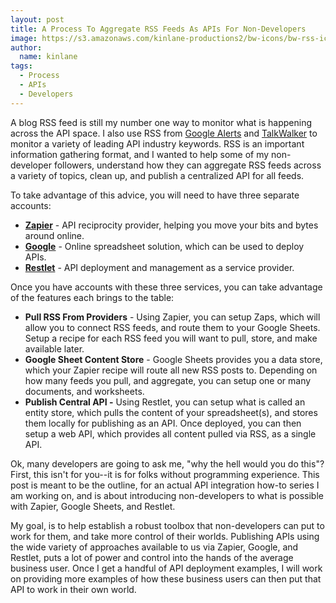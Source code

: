 ```yaml
---
layout: post
title: A Process To Aggregate RSS Feeds As APIs For Non-Developers
image: https://s3.amazonaws.com/kinlane-productions2/bw-icons/bw-rss-icon.png
author:
  name: kinlane
tags:
  - Process
  - APIs
  - Developers
---
```

A blog RSS feed is still my number one way to monitor what is happening across the API space. I also use RSS from [Google Alerts](https://www.google.com/alerts) and [TalkWalker](http://www.talkwalker.com/en/social-media-intelligence/) to monitor a variety of leading API industry keywords. RSS is an important information gathering format, and I wanted to help some of my non-developer followers, understand how they can aggregate RSS feeds across a variety of topics, clean up, and publish a centralized API for all feeds.

To take advantage of this advice, you will need to have three separate accounts:

*   **[Zapier](https://zapier.com/)** - API reciprocity provider, helping you move your bits and bytes around online.
*   **[Google](https://accounts.google.com/)** - Online spreadsheet solution, which can be used to deploy APIs.
*   **[Restlet](http://restlet.com/)** - API deployment and management as a service provider.

Once you have accounts with these three services, you can take advantage of the features each brings to the table:

*   **Pull RSS From Providers** - Using Zapier, you can setup Zaps, which will allow you to connect RSS feeds, and route them to your Google Sheets. Setup a recipe for each RSS feed you will want to pull, store, and make available later.
*   **Google Sheet Content Store** \- Google Sheets provides you a data store, which your Zapier recipe will route all new RSS posts to. Depending on how many feeds you pull, and aggregate, you can setup one or many documents, and worksheets.
*   **Publish Central API -** Using Restlet, you can setup what is called an entity store, which pulls the content of your spreadsheet(s), and stores them locally for publishing as an API. Once deployed, you can then setup a web API, which provides all content pulled via RSS, as a single API.

Ok, many developers are going to ask me, "why the hell would you do this"? First, this isn't for you--it is for folks without programming experience. This post is meant to be the outline, for an actual API integration how-to series I am working on, and is about introducing non-developers to what is possible with Zapier, Google Sheets, and Restlet.

My goal, is to help establish a robust toolbox that non-developers can put to work for them, and take more control of their worlds. Publishing APIs using the wide variety of approaches available to us via Zapier, Google, and Restlet, puts a lot of power and control into the hands of the average business user. Once I get a handful of API deployment examples, I will work on providing more examples of how these business users can then put that API to work in their own world.
